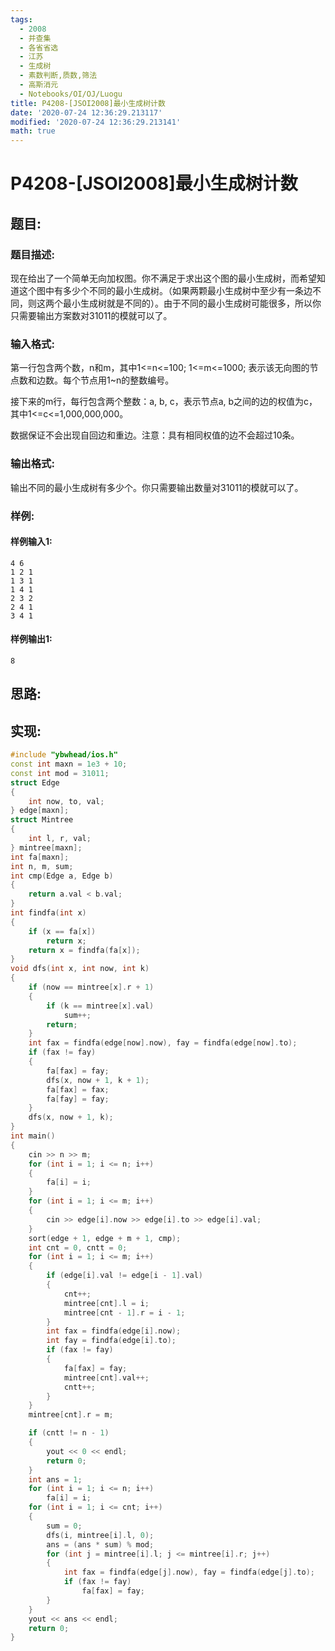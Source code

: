 ```yaml
---
tags: 
  - 2008
  - 并查集
  - 各省省选
  - 江苏
  - 生成树
  - 素数判断,质数,筛法
  - 高斯消元
  - Notebooks/OI/OJ/Luogu
title: P4208-[JSOI2008]最小生成树计数
date: '2020-07-24 12:36:29.213117'
modified: '2020-07-24 12:36:29.213141'
math: true
---
```

# P4208-[JSOI2008]最小生成树计数
## 题目:
### 题目描述:
现在给出了一个简单无向加权图。你不满足于求出这个图的最小生成树，而希望知道这个图中有多少个不同的最小生成树。（如果两颗最小生成树中至少有一条边不同，则这两个最小生成树就是不同的）。由于不同的最小生成树可能很多，所以你只需要输出方案数对31011的模就可以了。


### 输入格式:
第一行包含两个数，n和m，其中1<=n<=100; 1<=m<=1000; 表示该无向图的节点数和边数。每个节点用1~n的整数编号。

接下来的m行，每行包含两个整数：a, b, c，表示节点a, b之间的边的权值为c，其中1<=c<=1,000,000,000。

数据保证不会出现自回边和重边。注意：具有相同权值的边不会超过10条。
### 输出格式:
输出不同的最小生成树有多少个。你只需要输出数量对31011的模就可以了。
### 样例:
#### 样例输入1:
```
4 6
1 2 1
1 3 1
1 4 1
2 3 2
2 4 1
3 4 1
```
#### 样例输出1:
```
8

```
## 思路:

## 实现:
```cpp
#include "ybwhead/ios.h"
const int maxn = 1e3 + 10;
const int mod = 31011;
struct Edge
{
    int now, to, val;
} edge[maxn];
struct Mintree
{
    int l, r, val;
} mintree[maxn];
int fa[maxn];
int n, m, sum;
int cmp(Edge a, Edge b)
{
    return a.val < b.val;
}
int findfa(int x)
{
    if (x == fa[x])
        return x;
    return x = findfa(fa[x]);
}
void dfs(int x, int now, int k)
{
    if (now == mintree[x].r + 1)
    {
        if (k == mintree[x].val)
            sum++;
        return;
    }
    int fax = findfa(edge[now].now), fay = findfa(edge[now].to);
    if (fax != fay)
    {
        fa[fax] = fay;
        dfs(x, now + 1, k + 1);
        fa[fax] = fax;
        fa[fay] = fay;
    }
    dfs(x, now + 1, k);
}
int main()
{
    cin >> n >> m;
    for (int i = 1; i <= n; i++)
    {
        fa[i] = i;
    }
    for (int i = 1; i <= m; i++)
    {
        cin >> edge[i].now >> edge[i].to >> edge[i].val;
    }
    sort(edge + 1, edge + m + 1, cmp);
    int cnt = 0, cntt = 0;
    for (int i = 1; i <= m; i++)
    {
        if (edge[i].val != edge[i - 1].val)
        {
            cnt++;
            mintree[cnt].l = i;
            mintree[cnt - 1].r = i - 1;
        }
        int fax = findfa(edge[i].now);
        int fay = findfa(edge[i].to);
        if (fax != fay)
        {
            fa[fax] = fay;
            mintree[cnt].val++;
            cntt++;
        }
    }
    mintree[cnt].r = m;

    if (cntt != n - 1)
    {
        yout << 0 << endl;
        return 0;
    }
    int ans = 1;
    for (int i = 1; i <= n; i++)
        fa[i] = i;
    for (int i = 1; i <= cnt; i++)
    {
        sum = 0;
        dfs(i, mintree[i].l, 0);
        ans = (ans * sum) % mod;
        for (int j = mintree[i].l; j <= mintree[i].r; j++)
        {
            int fax = findfa(edge[j].now), fay = findfa(edge[j].to);
            if (fax != fay)
                fa[fax] = fay;
        }
    }
    yout << ans << endl;
    return 0;
}
```
